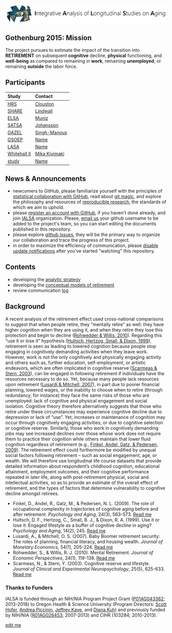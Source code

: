 ![logo](libs/images/ialsa_long.png)  

Gothenburg 2015: Mission
---
The project pursues to estimate the impact of the transition into **RETIREMENT** on subsequent **cognitive** decline, **physical** functioning, and **well-being** as compared to remaining in **work**, remaining **unemployed**, or remaining **outside** the labor force.


## Participants

| Study | Contact |
| :---- | :------ |
| [HRS](link) | [Clouston](mailto:Sean.Clouston@stonybrookmedicine.edu) |
| [SHARE](link) | [Lindwall](mailto:email) |
| [ELSA](link) | [Muniz](mailto:gm299@cam.ac.uk) |
| [SATSA](link) | [Johansson](mailto:email) |
| [GAZEL](link) | [Singh-Manoux](mailto:email) |
| [GSOEP](link) | [Name](mailto:email) |
| [LASA](link) | [Name](mailto:email) |
| [Whitehall II]() | [Mika Kivimaki](mailto:m.kivimaki@ucl.ac.uk) |
| [study](link) | [Name](mailto:email) |

## News & Announcements
 - newcomers to GitHub, please familiarize yourself with the principles of [statistical collaboration with GitHub](http://htmlpreview.github.io/?https://raw.githubusercontent.com/OuhscBbmc/StatisticalComputing/master/2014_Presentations/05_May/BeasleyScugGitHub2014-05.html), read about [git magic](http://www-cs-students.stanford.edu/~blynn/gitmagic/), and explore the philosophy and resources of [reproducible research](https://github.com/OuhscBbmc/RedcapExamplesAndPatterns/blob/master/DocumentationGlobal/ResourcesOpinions.md), the standards of which we aim to uphold. 
 - please [register an account with GitHub](https://github.com/login), if you haven't done already, and join [IALSA](https://github.com/IALSA) organization. Please, [email us](mailto:andkov@uvic.ca) your github username to be added to the project's team, so you can start editing the documents published in this repository. 
 - please explore [github issues](https://github.com/IALSA/IALSA-2015-Gothenburg/issues), they will be the primary way to organize our collaboration and trace the progress of this project.  
 - in order to maximize the efficiency of communication, please [disable update notifications](news.md#How-to-Disable-update-notification) after you've started "watching" this repository.  

## Contents
 - developing the [analytic strategy](architecture/analytic_strategy.md)  
 - developing the [conceptual models of retirement](reports/conceptual_models_retirement.md)  
 - review communication [log](./log.md)
 
 
## Background
 
 A recent analysis of the retirement effect used cross-national comparisons to suggest that when people retire, they “mentally retire” as well: they have higher cognition when they are using it, and when they retire they lose this protection and begin to decline ([Rohwedder & Willis, 2010][1]). Regarding this “use it or lose it” hypothesis ([Hultsch, Hertzog, Small, & Dixon, 1999][2]), retirement is seen as leading to lowered cognition because people stop engaging in cognitively demanding activities when they leave work. However, work is not the only cognitively and physically engaging activity and others such as, further education, self-employment, or artistic endeavors, which are often implicated in cognitive reserve ([Scarmeas & Stern, 2003][3]), can be engaged in following retirement if individuals have the resources necessary to do so. Yet, because many people lack resources upon retirement ([Lusardi & Mitchell, 2007][4]), in part due to poorer financial planning, lowered wages, or the inability to choose when to retire (through redundancy, for instance) they face the same risks of those who are unemployed: lack of cognitive and physical engagement and social isolation. Cognitive theory therefore alternatively suggests that those who retire under these circumstances may experience cognitive decline due to depression or lack of “use”. Yet, increases or maintenance of cognition may occur through cognitively engaging activities, or due to cognitive selection or cognitive reserve. Similarly, those who work in cognitively demanding jobs may see increased declines over those whose work does not require them to practice their cognition while others maintain that lower fluid cognition regardless of retirement (e.g., [Finkel, Andel, Gatz, & Pedersen, 2009][5]). The retirement effect could furthermore be modified by unequal social factors following retirement – such as social engagement, age, or wealth. We will therefore use longitudinal life course datasets that provide detailed information about respondent’s childhood cognition, educational attainment, employment outcomes, and their cognitive performance repeated in later life, along with post-retirement physical, social and intellectual activities, so as to provide an estimate of the overall effect of retirement, and the types of factors that determine vulnerability to cognitive decline amongst retirees.

 - Finkel, D., Andel, R., Gatz, M., & Pedersen, N. L. (2009). The role of occupational complexity in trajectories of cognitive aging before and after retirement. *Psychology and Aging*, 24(3), 563-573. [Read me][5]  
 - Hultsch, D. F., Hertzog, C., Small, B. J., & Dixon, R. A. (1999). Use it or lose it: Engaged lifestyle as a buffer of cognitive decline in aging? *Psychology and Aging*, 14(2), 245. [Read me][2]   
 - Lusardi, A., & Mitchell, O. S. (2007). Baby Boomer retirement security: The roles of planning, financial literacy, and housing wealth. *Journal of Monetary Economics*, 54(1), 205-224. [Read me][4]    
 - Rohwedder, S., & Willis, R. J. (2010). Mental Retirement. *Journal of Economic Perspectives*, 24(1), 119-138. [Read me][1]   
 - Scarmeas, N., & Stern, Y. (2003). Cognitive reserve and lifestyle. *Journal of Clinical and Experimental Neuropsychology*, 25(5), 625-633.  [Read me][3]   
 
### Thanks to Funders
IALSA is funded through an NIH/NIA Program Project Grant ([P01AG043362](http://projectreporter.nih.gov/project_info_description.cfm?aid=8414933&icde=18870651&ddparam=&ddvalue=&ddsub=&cr=3&csb=default&cs=ASC); 2013-2018) to Oregon Health & Science University (Program Directors: [Scott Hofer](http://www.ialsa.org/users/hofer), [Andrea Piccinin](http://www.ialsa.org/users/piccinin), [Jeffrey Kaye](http://www.ialsa.org/users/kaye), and [Diana Kuh](http://www.ialsa.org/users/kuh)) and previously funded by NIH/NIA ([R01AG026453](http://projectreporter.nih.gov/project_info_description.cfm?aid=7210005&icde=19139556&ddparam=&ddvalue=&ddsub=&cr=5&csb=default&cs=ASC); 2007-2013) and CIHR (103284; 2010-2013).  

[edit me](https://github.com/IALSA/IALSA-2015-Gothenburg/edit/master/README.md)
 
 
 [1]:http://www.ncbi.nlm.nih.gov/pmc/articles/PMC2958696/
 [2]:http://www.researchgate.net/profile/Brent_Small/publication/12895078_Use_it_or_lose_it_engaged_lifestyle_as_a_buffer_of_cognitive_decline_in_aging/links/545239810cf2bf864cbb336f.pdf
 [3]:http://www.ncbi.nlm.nih.gov/pmc/articles/PMC3024591/
 [4]:http://deepblue.lib.umich.edu/bitstream/handle/2027.42/49426/wp114.pdf?sequence=1&isAllowed=y
 [5]:http://www.ncbi.nlm.nih.gov/pmc/articles/PMC2742987/
 







